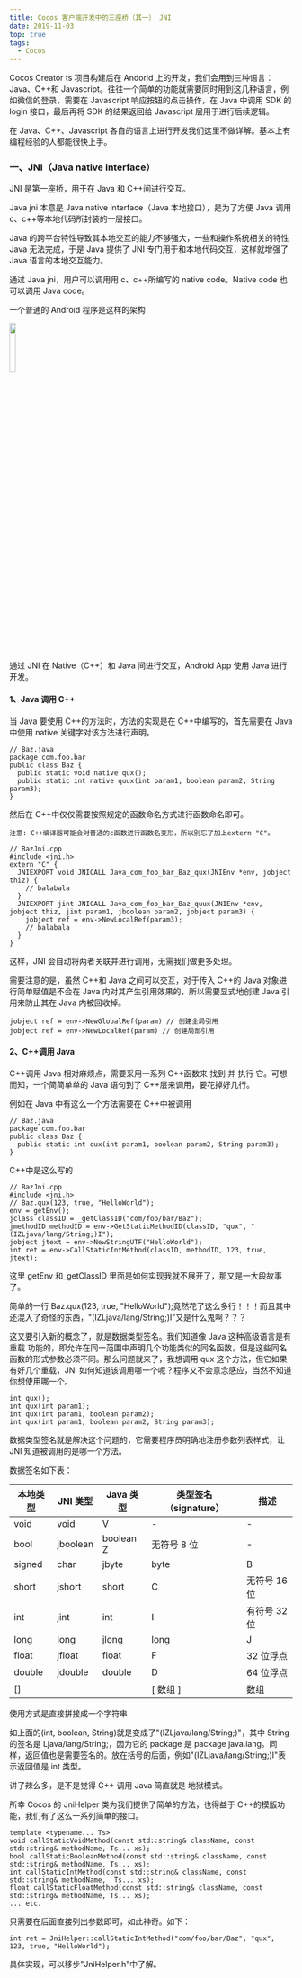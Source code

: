 ```yaml
---
title: Cocos 客户端开发中的三座桥（其一） JNI
date: 2019-11-03
top: true
tags:
  - Cocos
---
```


Cocos Creator ts 项目构建后在 Andorid 上的开发，我们会用到三种语言：Java、C++和 Javascript。往往一个简单的功能就需要同时用到这几种语言，例如微信的登录，需要在 Javascript 响应按钮的点击操作，在 Java 中调用 SDK 的 login 接口，最后再将 SDK 的结果返回给 Javascript 层用于进行后续逻辑。

在 Java、C++、Javascript 各自的语言上进行开发我们这里不做详解。基本上有编程经验的人都能很快上手。

### 一、JNI（Java native interface）

JNI 是第一座桥，用于在 Java 和 C++间进行交互。

Java jni 本意是 Java native interface（Java 本地接口），是为了方便 Java 调用 c、c++等本地代码所封装的一层接口。

Java 的跨平台特性导致其本地交互的能力不够强大，一些和操作系统相关的特性 Java 无法完成，于是 Java 提供了 JNI 专门用于和本地代码交互，这样就增强了 Java 语言的本地交互能力。

通过 Java jni，用户可以调用用 c、c++所编写的 native code。Native code 也可以调用 Java code。

一个普通的 Android 程序是这样的架构

<img src="/images/cocos/bridge/i1.png" width="15%">

通过 JNI 在 Native（C++）和 Java 间进行交互，Android App 使用 Java 进行开发。

#### 1、Java 调用 C++

当 Java 要使用 C++的方法时，方法的实现是在 C++中编写的，首先需要在 Java 中使用 native 关键字对该方法进行声明。

```
// Baz.java
package com.foo.bar
public class Baz {
  public static void native qux();
  public static int native quux(int param1, boolean param2, String param3);
}
```

然后在 C++中仅仅需要按照规定的函数命名方式进行函数命名即可。

    注意: C++编译器可能会对普通的c函数进行函数名变形，所以别忘了加上extern "C"。

```
// BazJni.cpp
#include <jni.h>
extern "C" {
  JNIEXPORT void JNICALL Java_com_foo_bar_Baz_qux(JNIEnv *env, jobject thiz) {
    // balabala
  }
  JNIEXPORT jint JNICALL Java_com_foo_bar_Baz_quux(JNIEnv *env, jobject thiz, jint param1, jboolean param2, jobject param3) {
    jobject ref = env->NewLocalRef(param3);
    // balabala
  }
}
```

这样，JNI 会自动将两者关联并进行调用，无需我们做更多处理。

需要注意的是，虽然 C++和 Java 之间可以交互，对于传入 C++的 Java 对象进行简单赋值是不会在 Java 内对其产生引用效果的，所以需要显式地创建 Java 引用来防止其在 Java 内被回收掉。

```
jobject ref = env->NewGlobalRef(param) // 创建全局引用
jobject ref = env->NewLocalRef(param) // 创建局部引用
```

#### 2、C++调用 Java

C++调用 Java 相对麻烦点，需要采用一系列 C++函数来 找到 并 执行 它。可想而知，一个简简单单的 Java 语句到了 C++层来调用，要花掉好几行。

例如在 Java 中有这么一个方法需要在 C++中被调用

```
// Baz.java
package com.foo.bar
public class Baz {
  public static int qux(int param1, boolean param2, String param3);
}
```

C++中是这么写的

```
// BazJni.cpp
#include <jni.h>
// Baz.qux(123, true, "HelloWorld");
env = getEnv();
jclass classID = _getClassID("com/foo/bar/Baz");
jmethodID methodID = env->GetStaticMethodID(classID, "qux", "(IZLjava/lang/String;)I");
jobject jtext = env->NewStringUTF("HelloWorld");
int ret = env->CallStaticIntMethod(classID, methodID, 123, true, jtext);
```

这里 getEnv 和\_getClassID 里面是如何实现我就不展开了，那又是一大段故事了。

简单的一行 Baz.qux(123, true, "HelloWorld");竟然花了这么多行！！！而且其中还混入了奇怪的东西，"(IZLjava/lang/String;)I"又是什么鬼啊？？？

这又要引入新的概念了，就是数据类型签名。我们知道像 Java 这种高级语言是有 重载 功能的，即允许在同一范围中声明几个功能类似的同名函数，但是这些同名函数的形式参数必须不同。那么问题就来了，我想调用 qux 这个方法，但它如果有好几个重载，JNI 如何知道该调用哪一个呢？程序又不会意念感应，当然不知道你想使用哪一个。

```
int qux();
int qux(int param1);
int qux(int param1, boolean param2);
int qux(int param1, boolean param2, String param3);
```

数据类型签名就是解决这个问题的，它需要程序员明确地注册参数列表样式，让 JNI 知道被调用的是哪一个方法。

数据签名如下表：

| 本地类型 | JNI 类型 | Java 类型 | 类型签名（signature） | 描述         |
| -------- | -------- | --------- | --------------------- | ------------ |
| void     | void     | V         | -                     | -            |
| bool     | jboolean | boolean Z | 无符号 8 位           | -            |
| signed   | char     | jbyte     | byte                  | B            | 有符号 8 位 | - |
| short    | jshort   | short     | C                     | 无符号 16 位 | - |
| int      | jint     | int       | I                     | 有符号 32 位 | - |
| long     | long     | jlong     | long                  | J            | 有符号 64 位 | - |
| float    | jfloat   | float     | F                     | 32 位浮点    | - |
| double   | jdouble  | double    | D                     | 64 位浮点    | - |
| <type>[] |          |           | [ <type> 数组 ]       | 数组         |

使用方式是直接拼接成一个字符串

如上面的(int, boolean, String)就是变成了"(IZLjava/lang/String;)"，其中 String 的签名是 Ljava/lang/String;，因为它的 package 是 package java.lang。同样，返回值也是需要签名的。放在括号的后面，例如"(IZLjava/lang/String;)I"表示返回值是 int 类型。

讲了辣么多，是不是觉得 C++ 调用 Java 简直就是 地狱模式。

所幸 Cocos 的 JniHelper 类为我们提供了简单的方法，也得益于 C++的模版功能，我们有了这么一系列简单的接口。

```
template <typename... Ts>
void callStaticVoidMethod(const std::string& className, const std::string& methodName, Ts... xs);
bool callStaticBooleanMethod(const std::string& className, const std::string& methodName, Ts... xs);
int callStaticIntMethod(const std::string& className, const std::string& methodName,  Ts... xs);
float callStaticFloatMethod(const std::string& className, const std::string& methodName, Ts... xs);
... etc.
```

只需要在后面直接列出参数即可，如此神奇。如下：

```
int ret = JniHelper::callStaticIntMethod("com/foo/bar/Baz", "qux", 123, true, "HelloWorld");
```

具体实现，可以移步"JniHelper.h"中了解。
